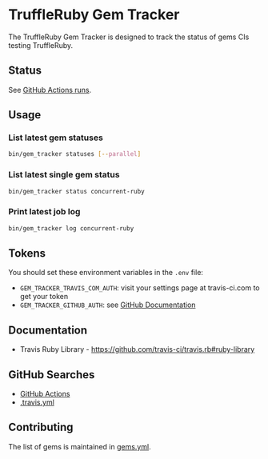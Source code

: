 # TruffleRuby Gem Tracker

The TruffleRuby Gem Tracker is designed to track the status of gems CIs testing TruffleRuby.

## Status

See [GitHub Actions runs](https://github.com/eregon/truffleruby-gem-tracker/actions).

## Usage

### List latest gem statuses

```bash
bin/gem_tracker statuses [--parallel]
```

### List latest single gem status

```bash
bin/gem_tracker status concurrent-ruby
```

### Print latest job log

```bash
bin/gem_tracker log concurrent-ruby
```

## Tokens

You should set these environment variables in the `.env` file:

* `GEM_TRACKER_TRAVIS_COM_AUTH`: visit your settings page at travis-ci.com to get your token
* `GEM_TRACKER_GITHUB_AUTH`: see [GitHub Documentation](https://help.github.com/en/github/authenticating-to-github/creating-a-personal-access-token-for-the-command-line)

## Documentation

* Travis Ruby Library - https://github.com/travis-ci/travis.rb#ruby-library

## GitHub Searches

* [GitHub Actions](https://github.com/search?q=truffleruby-head+language%3AYAML+path%3A.github&type=Code)
* [.travis.yml](https://github.com/search?q=truffleruby-head+filename%3A.travis.yml+path%3A%2F&type=Code)

## Contributing

The list of gems is maintained in [gems.yml](gems.yml).
